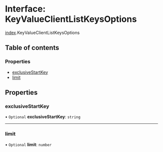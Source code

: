 # Interface: KeyValueClientListKeysOptions

[index](../modules/index.md).KeyValueClientListKeysOptions

## Table of contents

### Properties

- [exclusiveStartKey](index.KeyValueClientListKeysOptions.md#exclusivestartkey)
- [limit](index.KeyValueClientListKeysOptions.md#limit)

## Properties

### <a id="exclusivestartkey" name="exclusivestartkey"></a> exclusiveStartKey

• `Optional` **exclusiveStartKey**: `string`

___

### <a id="limit" name="limit"></a> limit

• `Optional` **limit**: `number`
